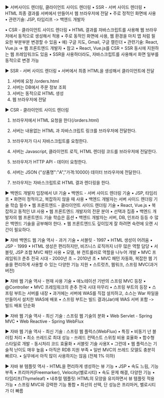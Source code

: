 ▶ 서버사이드 렌더링, 클라이언트 사이드 렌더링
• SSR - 서버 사이드 렌더링
	• HTML 최종 결과를 서버에서 만들어서 웹 브라우저에 전달
	• 주로 정적인 화면에 사용
	• 관련기술: JSP, 타임리프 -> 백엔드 개발자

• CSR - 클라이언트 사이드 렌더링
	• HTML 결과를 자바스크립트를 사용해 웹 브라우저에서 동적으로 생성해서 적용
	• 주로 동적인 화면에 사용, 웹 환경을 마치 앱 처럼 필요한 부분부분 변경할 수 있음
	• 예) 구글 지도, Gmail, 구글 캘린더
	• 관련기술: React, Vue.js -> 웹 프론트엔드 개발자
• 참고
	• React, Vue.js를 CSR + SSR 동시에 지원하는 웹 프레임워크도 있음
	• SSR을 사용하더라도, 자바스크립트를 사용해서 화면 일부를 동적으로 변경 가능


▶ SSR - 서버 사이드 렌더링
• 서버에서 최종 HTML을 생성해서 클라이언트에 전달
1. 서버에 요청 /orders.html
2. 서버는 DB에서 주문 정보 조회
3. 서버는 동적으로 HTML 생성
4. 웹 브라우저에 전달

▶ CSR - 클라이언트 사이드 렌더링

1. 브라우저에서 HTML 요청을 한다(/orders.html)
2. 서버는 내용없는 HTML 과 자바스크립트 링크를 브라우저에 전달한다.

3. 브라우저가 다시 자바스크립트를 요청한다.
4. 서버는 Javascript, 클라이언트 로직, HTML 렌더링 코드를 브라우저에 전달한다.

4. 브라우저가 HTTP API - 데이터 요청한다.
5. 서버는 JSON {"상품명":"A","가격:10000} 데이터 브라우저에 전달한다.

6. 브라우저는 자바스크립트로 HTML 결과 렌더링을 한다.



▶ 백엔드 개발자 입장에서 UI 기술
• 백엔드 - 서버 사이드 렌더링 기술
	• JSP, 타임리프
	• 화면이 정적이고, 복잡하지 않을 때 사용
	• 백엔드 개발자는 서버 사이드 렌더링 기술 학습 필수
• 웹 프론트엔드 - 클라이언트 사이드 렌더링 기술
	• React, Vue.js
	• 복잡하고 동적인 UI 사용
	• 웹 프론트엔드 개발자의 전문 분야
• 선택과 집중
	• 백엔드 개발자의 웹 프론트엔드 기술 학습은 옵션
	• 백엔드 개발자는 서버, DB, 인프라 등등 수 많은 백엔드 기술을 공부해야 한다.
	• 웹 프론트엔드도 깊이있게 잘 하려면 숙련에 오랜 시간이 필요하다.


▶ 자바 백엔드 웹 기술 역사 - 과거 기술
• 서블릿 - 1997
• HTML 생성이 어려움
• JSP - 1999
• HTML 생성은 편리하지만, 비즈니스 로직까지 너무 많은 역할 담당
• 서블릿, JSP 조합 MVC 패턴 사용
• 모델, 뷰 컨트롤러로 역할을 나누어 개발
• MVC 프레임워크 춘추 전국 시대 - 2000년 초 ~ 2010년 초
• MVC 패턴 자동화, 복잡한 웹 기술을 편리하게 사용할 수 있는 다양한 기능 지원
• 스트럿츠, 웹워크, 스프링 MVC(과거 버전)


▶ 자바 웹 기술 역사 - 현재 사용 기술
• 애노테이션 기반의 스프링 MVC 등장
• @Controller
• MVC 프레임워크의 춘추 전국 시대 마무리
• 스프링 부트의 등장
• 스프링 부트는 서버를 내장
• 과거에는 서버에 WAS를 직접 설치하고, 소스는 War 파일을 만들어서 설치한 WAS에 배포
• 스프링 부트는 빌드 결과(Jar)에 WAS 서버 포함 -> 빌드 배포 단순화


▶ 자바 웹 기술 역사 - 최신 기술 : 스프링 웹 기술의 분화
• Web Servlet - Spring MVC 
• Web Reactive - Spring WebFlux


▶ 자바 웹 기술 역사 - 최신 기술 : 스프링 웹 플럭스(WebFlux)
• 특징
• 비동기 넌 블러킹 처리
• 최소 쓰레드로 최대 성능 - 쓰레드 컨텍스트 스위칭 비용 효율화
• 함수형 스타일로 개발 - 동시처리 코드 효율화
• 서블릿 기술 사용X
• 그런데
• 웹 플럭스는 기술적 난이도 매우 높음
• 아직은 RDB 지원 부족
• 일반 MVC의 쓰레드 모델도 충분히 빠르다.
• 실무에서 아직 많이 사용하지는 않음 (전체 1% 이하)


▶ 자바 뷰 템플릿 역사 - HTML을 편리하게 생성하는 뷰 기능
• JSP
• 속도 느림, 기능 부족
• 프리마커(Freemarker), Velocity(벨로시티)
• 속도 문제 해결, 다양한 기능
• 타임리프(Thymeleaf)
• 내추럴 템플릿: HTML의 모양을 유지하면서 뷰 템플릿 적용 가능
• 스프링 MVC와 강력한 기능 통합
• 최선의 선택, 단 성능은 프리마커, 벨로시티가 더 빠름